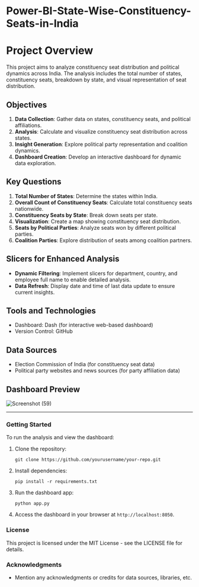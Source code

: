 # Power-BI-State-Wise-Constituency-Seats-in-India

# Project Overview

This project aims to analyze constituency seat distribution and political dynamics across India. The analysis includes the total number of states, constituency seats, breakdown by state, and visual representation of seat distribution.

## Objectives

1. **Data Collection**: Gather data on states, constituency seats, and political affiliations.
2. **Analysis**: Calculate and visualize constituency seat distribution across states.
3. **Insight Generation**: Explore political party representation and coalition dynamics.
4. **Dashboard Creation**: Develop an interactive dashboard for dynamic data exploration.

## Key Questions

1. **Total Number of States**: Determine the states within India.
2. **Overall Count of Constituency Seats**: Calculate total constituency seats nationwide.
3. **Constituency Seats by State**: Break down seats per state.
4. **Visualization**: Create a map showing constituency seat distribution.
5. **Seats by Political Parties**: Analyze seats won by different political parties.
6. **Coalition Parties**: Explore distribution of seats among coalition partners.

## Slicers for Enhanced Analysis

- **Dynamic Filtering**: Implement slicers for department, country, and employee full name to enable detailed analysis.
- **Data Refresh**: Display date and time of last data update to ensure current insights.

## Tools and Technologies

- Dashboard: Dash (for interactive web-based dashboard)
- Version Control: GitHub

## Data Sources

- Election Commission of India (for constituency seat data)
- Political party websites and news sources (for party affiliation data)

## Dashboard Preview

![Screenshot (59)](https://github.com/siva-22/Power-BI-State-Wise-Constituency-Seats-in-India/assets/139442832/68fdc414-1985-4e9e-9b91-33bda2cf99bf)


---

### Getting Started

To run the analysis and view the dashboard:

1. Clone the repository:
   ```
   git clone https://github.com/yourusername/your-repo.git
   ```
2. Install dependencies:
   ```
   pip install -r requirements.txt
   ```
3. Run the dashboard app:
   ```
   python app.py
   ```
4. Access the dashboard in your browser at `http://localhost:8050`.


### License

This project is licensed under the MIT License - see the LICENSE file for details.

### Acknowledgments

- Mention any acknowledgments or credits for data sources, libraries, etc.
